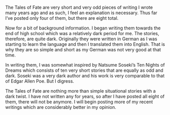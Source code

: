 The Tales of Fate are very short and very odd pieces of writing I wrote many years ago and as such, I feel an explanation is necessary. Thus far I’ve posted only four of them, but there are eight total.

Now for a bit of background information. I began writing them towards the end of high school which was a relatively dark period for me. The stories, therefore, are quite dark. Originally they were written in German as I was starting to learn the language and then I translated them into English. That is why they are so simple and short as my German was not very good at that time.

In writing them, I was somewhat inspired by Natsume Soseki’s Ten Nights of Dreams which consists of ten very short stories that are equally as odd and dark. Soseki was a very dark author and his work is very comparable to that of Edgar Allen Poe. But I digress.

The Tales of Fate are nothing more than simple situational stories with a dark twist. I have not written any for years, so after I have posted all eight of them, there will not be anymore. I will begin posting more of my recent writings which are considerably better in my opinion.